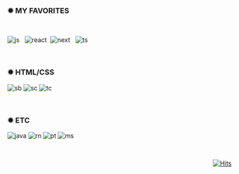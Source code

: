 <div align="left"> 


### ✹ MY FAVORITES
<br/>

![js](https://camo.githubusercontent.com/7561512f11d01460d080ed72087ea14535535547296c7a439b64d14ad2429e26/68747470733a2f2f736b696c6c69636f6e732e6465762f69636f6e733f693d6a73267065726c696e653d31) &nbsp; 
![react](https://camo.githubusercontent.com/7f2410ec3e4df0b1cc9d5df8612e639e1efd5551cb4d2343cf9b539ee0ea9991/68747470733a2f2f736b696c6c69636f6e732e6465762f69636f6e733f693d7265616374267065726c696e653d31)&nbsp; 
![next](https://camo.githubusercontent.com/97ad45067a27767884cceb32ebdd61b4f4b81478e2d8aad25678bf1b3eaa9597/68747470733a2f2f736b696c6c69636f6e732e6465762f69636f6e733f693d6e6578746a73267065726c696e653d31) &nbsp; 
![ts](https://camo.githubusercontent.com/9ab3e5fb429ef8948da32bdcccbfdd4968bf20c4ec95687931e6fa7425c09de2/68747470733a2f2f736b696c6c69636f6e732e6465762f69636f6e733f693d7473267065726c696e653d31)

<br/> 

### ✹ HTML/CSS

![sb](https://img.shields.io/badge/Storybook-FF4785?style=for-the-badge&logo=Storybook&logoColor=white)
![sc](https://img.shields.io/badge/styledcomponents-DB7093?style=for-the-badge&logo=styled-components&logoColor=white)
![tc](https://img.shields.io/badge/TailwindCSS-06B6D4?style=for-the-badge&logo=TailwindCSS&logoColor=white)

<br/>

### ✹ ETC

![java](https://img.shields.io/badge/java-007396?style=for-the-badge&logo=java&logoColor=white)
![rn](https://img.shields.io/badge/ReactNative-61DAFB?style=for-the-badge&logo=React&logoColor=black)
![pt](https://img.shields.io/badge/Python-3776AB?style=for-the-badge&logo=Python&logoColor=white)
![ms](https://img.shields.io/badge/MySQL-4479A1?style=for-the-badge&logo=MySQL&logoColor=white)

<br/>
<div align="right">
  
[![Hits](https://hits.seeyoufarm.com/api/count/incr/badge.svg?url=https%3A%2F%2Fgithub.com%2Fzayoonez&count_bg=%23B9CAD9&title_bg=%23454545&icon=storify.svg&icon_color=%23E7E7E7&title=hits&edge_flat=false)](https://hits.seeyoufarm.com)

</div>


</div>

<!--
**zayoonez/zayoonez** is a ✨ _special_ ✨ repository because its `README.md` (this file) appears on your GitHub profile.

Here are some ideas to get you started:

- 🔭 I’m currently working on ...
- 🌱 I’m currently learning ...
- 👯 I’m looking to collaborate on ...
- 🤔 I’m looking for help with ...
- 💬 Ask me about ...
- 📫 How to reach me: ...
- 😄 Pronouns: ...
- ⚡ Fun fact: ...
-->
